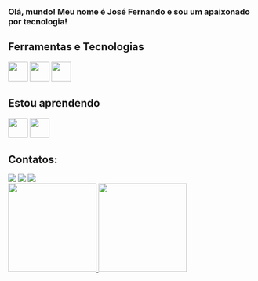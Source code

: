 ### Olá, mundo! Meu nome é José Fernando e sou um apaixonado por tecnologia!

## Ferramentas e Tecnologias

<img loading="lazy" src="https://cdn.jsdelivr.net/gh/devicons/devicon/icons/git/git-original.svg" width="40" height="40"/> <img src="https://cdn.jsdelivr.net/gh/devicons/devicon/icons/python/python-original-wordmark.svg" width="40" height="40" /> 
<img src="https://cdn.jsdelivr.net/gh/devicons/devicon/icons/mysql/mysql-original-wordmark.svg" width="40" height="40" />

## Estou aprendendo
<img src="https://cdn.jsdelivr.net/gh/devicons/devicon/icons/csharp/csharp-original.svg" width="40" height="40"/> <img src="https://cdn.jsdelivr.net/gh/devicons/devicon/icons/flutter/flutter-original.svg" width="40" height="40"/>

## Contatos:

<div>
<a href="https://instagram.com/fernando_oliveira7" target="_blank"><img loading="lazy" src="https://img.shields.io/badge/-Instagram-%23E4405F?style=for-the-badge&logo=instagram&logoColor=white" target="_blank"></a>
<a href = "mailto:josefernando.oliveirafilho@ufrpe.br"><img loading="lazy" src="https://img.shields.io/badge/Gmail-D14836?style=for-the-badge&logo=gmail&logoColor=white" target="_blank"></a>
<a href="https://www.linkedin.com/in/josé-fernando-oliveira-47673b162" target="_blank"><img loading="lazy" src="https://img.shields.io/badge/-LinkedIn-%230077B5?style=for-the-badge&logo=linkedin&logoColor=white" target="_blank"></a>   
</div>

<div>
<a href="https://github.com/fernando_oliveira7">
<img loading="lazy" height="180em" src="https://github-readme-stats.vercel.app/api/top-langs/?username=fernandooliveira7&layout=compact&langs_count=7&theme=dracula"/>
<img loading="lazy" height="180em" src="https://github-readme-stats.vercel.app/api?username=fernandooliveira7&show_icons=true&theme=dracula&include_all_commits=true&count_private=true"/>
</div>



          
          
          
          

